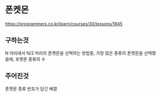 # 폰켓몬
https://programmers.co.kr/learn/courses/30/lessons/1845
## 구하는것
N 마리에서 N/2 마리의 폰켓몬을 선택하는 방법중, 가장 많은 종류의 폰켓몬을 선택했을때, 포켓몬 종류의 수
## 주어진것
폰켓몬 종류 번호가 담긴 배열

